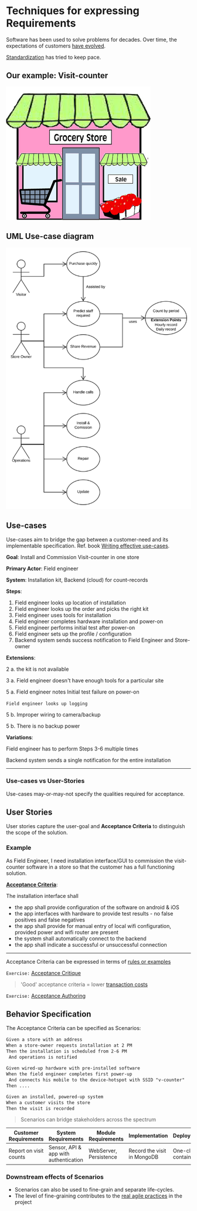 # Techniques for expressing Requirements

Software has been used to solve problems for decades.
Over time, the expectations of customers [have evolved](modeling-needs-evolution-decades.md).

[Standardization](modeling-needs-standards.md) has tried to keep pace.

## Our example: Visit-counter

![store](images/store.png "store")

## UML Use-case diagram

![usecasediag](images/counting-use-case-diag.svg "use case diagram")

## Use-cases

Use-cases aim to bridge the gap between a customer-need
and its implementable specification.
Ref. book [Writing effective use-cases](https://www.academia.edu/22312187/Writing_Effective_Use_Cases_Writing_Effective_Use_Cases).

**Goal**: Install and Commission Visit-counter in one store

**Primary Actor**: Field engineer

**System**: Installation kit, Backend (cloud) for count-records

**Steps**:

1. Field engineer looks up location of installation
2. Field engineer looks up the order and picks the right kit
3. Field engineer uses tools for installation
4. Field engineer completes hardware installation and power-on
5. Field engineer performs initial test after power-on
6. Field engineer sets up the profile / configuration
7. Backend system sends success notification to Field Engineer and Store-owner

**Extensions**:

2 a. the kit is not available

3 a. Field engineer doesn't have enough tools for a particular site

5 a. Field engineer notes Initial test failure on power-on

`Field engineer looks up logging`

5 b. Improper wiring to camera/backup

5 b. There is no backup power

**Variations**:

Field engineer has to perform Steps 3-6 multiple times

Backend system sends a single notification for the entire installation

---

### Use-cases vs User-Stories

Use-cases may-or-may-not specify the qualities required for acceptance.

## User Stories

User stories capture the user-goal and **Acceptance Criteria**
to distinguish the scope of the solution.

### Example

As Field Engineer, I need installation interface/GUI
to commission the visit-counter software in a store
so that the customer has a full functioning solution.

[**Acceptance Criteria**](modeling-needs-acceptance-criteria.md):

The installation interface shall

- the app shall provide configuration of the software on android & iOS
- the app interfaces with hardware to provide test results -
no false positives and false negatives
- the app shall provide for manual entry of local wifi configuration,
provided power and wifi router are present
- the system shall automatically connect to the backend
- the app shall indicate a successful or unsuccessful connection

---

Acceptance Criteria can be expressed in terms of
[rules or examples](modeling-needs-acceptance-criteria.md)

`Exercise:`
[Acceptance Critique](https://forms.office.com/Pages/ResponsePage.aspx?id=DQSIkWdsW0yxEjajBLZtrQAAAAAAAAAAAANAAY-7brxUM1E3STBTRFlHWUNUVEM4MVkzWDFZTjhYWi4u)

> 'Good' acceptance criteria = lower
[transaction costs](modeling-real-agile.md)

`Exercise:`
[Acceptance Authoring](https://forms.office.com/Pages/ResponsePage.aspx?id=DQSIkWdsW0yxEjajBLZtrQAAAAAAAAAAAANAAY-7brxUM0RGVTBQUlhCSlZDOUFBTTkyODM5WEFNVi4u)

## Behavior Specification

The Acceptance Criteria can be specified as Scenarios:

```BDD
Given a store with an address
When a store-owner requests installation at 2 PM
Then the installation is scheduled from 2-6 PM
 And operations is notified
```

```BDD
Given wired-up hardware with pre-installed software
When the field engineer completes first power-up
 And connects his mobile to the device-hotspot with SSID "v-counter"
Then ....
```

```BDD
Given an installed, powered-up system
When a customer visits the store
Then the visit is recorded
```

> Scenarios can bridge stakeholders across the spectrum

<!-- markdownlint-disable MD013 -->

Customer Requirements | System Requirements | Module Requirements | Implementation | Deployment
---|---|---|---|---
Report on visit counts | Sensor, API & app with authentication | WebServer, Persistence | Record the visit in MongoDB | One-click container

### Downstream effects of Scenarios

- Scenarios can also be used to fine-grain and separate life-cycles.
- The level of fine-graining contributes to the
[real agile practices](modeling-real-agile.md)
in the project
